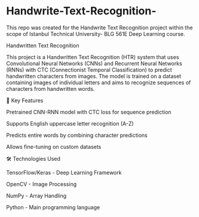 # Handwrite-Text-Recognition-
This repo was created for the Handwrite Text Recognition project within the scope of Istanbul Technical University- BLG 561E Deep Learning course.

Handwritten Text Recognition

This project is a Handwritten Text Recognition (HTR) system that uses Convolutional Neural Networks (CNNs) and Recurrent Neural Networks (RNNs) with CTC (Connectionist Temporal Classification) to predict handwritten characters from images. The model is trained on a dataset containing images of individual letters and aims to recognize sequences of characters from handwritten words.

📌 Key Features

Pretrained CNN-RNN model with CTC loss for sequence prediction

Supports English uppercase letter recognition (A-Z)

Predicts entire words by combining character predictions

Allows fine-tuning on custom datasets

🛠 Technologies Used

TensorFlow/Keras - Deep Learning Framework

OpenCV - Image Processing

NumPy - Array Handling

Python - Main programming language
